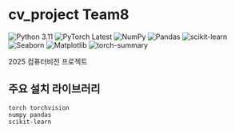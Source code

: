 # cv_project Team8
![Python 3.11](https://img.shields.io/badge/python-3.11-blue.svg)
![PyTorch Latest](https://img.shields.io/badge/pytorch-latest-orange.svg)
![NumPy](https://img.shields.io/badge/numpy-1.21.2-blue.svg)
![Pandas](https://img.shields.io/badge/pandas-1.3.3-green.svg)
![scikit-learn](https://img.shields.io/badge/scikit--learn-0.24.2-orange.svg)
![Seaborn](https://img.shields.io/badge/seaborn-0.11.2-blue.svg)
![Matplotlib](https://img.shields.io/badge/matplotlib-3.4.3-red.svg)
![torch-summary](https://img.shields.io/badge/torch--summary-1.4.5-yellow.svg)

2025 컴퓨터비전 프로젝트 

## 주요 설치 라이브러리 
```
torch torchvision 
numpy pandas 
scikit-learn
```